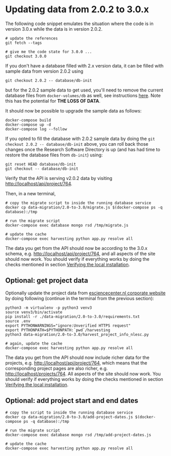 # Updating data from 2.0.2 to 3.0.x

The following code snippet emulates the situation where the code is in version 3.0.x while the data is in version 2.0.2.

```shell
# update the references
git fetch --tags

# give me the code state for 3.0.0 ...
git checkout 3.0.0
```

If you don't have a database filled with 2.x version data, it can be filled with sample data from version 2.0.2 using

```shell
git checkout 2.0.2 -- database/db-init
```

but for the 2.0.2 sample data to get used, you'll need to remove the current database files from `docker-volumes/db` as
well, see instructions [here](https://github.com/research-software-directory/research-software-directory/blob/3.0.0/docs/dev.md#removing-local-state). Note this has the potential for **THE LOSS OF
DATA**.

It should now be possible to upgrade the sample data as follows:

```shell
docker-compose build
docker-compose up -d
docker-compose log --follow
```

If you opted to fill the database with 2.0.2 sample data by doing the `git checkout 2.0.2 -- database/db-init` above,
you can roll back those changes once the Research Software Directory is up (and has had time to restore the database
files from `db-init`) using:

```shell
git reset HEAD database/db-init
git checkout -- database/db-init
```

Verify that the API is serving v2.0.2 data by visiting [http://localhost/api/project/764](http://localhost/api/project/764).

Then, in a new terminal,

```shell
# copy the migrate script to inside the running database service
docker cp data-migration/2.0-to-3.0/migrate.js $(docker-compose ps -q database):/tmp

# run the migrate script
docker-compose exec database mongo rsd /tmp/migrate.js

# update the cache
docker-compose exec harvesting python app.py resolve all
```

The data you get from the API should now be according to the 3.0.x schema, e.g.
[http://localhost/api/project/764](http://localhost/api/project/764), and all aspects of the site should now work. You
should verify if everything works by doing the checks mentioned in section [Verifying the local
installation](https://github.com/research-software-directory/research-software-directory/blob/3.0.0/docs/dev.md#verifying-the-local-installation).

## Optional: get project data

Optionally update the project data from [esciencecenter.nl corporate website](https://esciencecenter.nl) by doing following (continue in the
terminal from the previous section):

```shell
python3 -m virtualenv -p python3 venv3
source venv3/bin/activate
pip install -r ./data-migration/2.0-to-3.0/requirements.txt
source .env
export PYTHONWARNINGS="ignore:Unverified HTTPS request"
export PYTHONPATH=$PYTHONPATH:`pwd`/harvesting
python3 data-migration/2.0-to-3.0/harvest_project_info_nlesc.py

# again, update the cache
docker-compose exec harvesting python app.py resolve all
```

The data you get from the API should now include richer data for the projects, e.g.
[http://localhost/api/project/764](http://localhost/api/project/764), which means that the corresponding project pages
are also richer, e.g. [http://localhost/projects/764](http://localhost/projects/764). All aspects of the site should
now work. You should verify if everything works by doing the checks mentioned in section [Verifying the local
installation](https://github.com/research-software-directory/research-software-directory/blob/3.0.0/docs/dev.md#verifying-the-local-installation).

## Optional: add project start and end dates

```shell
# copy the script to inside the running database service
docker cp data-migration/2.0-to-3.0/add-project-dates.js $(docker-compose ps -q database):/tmp

# run the migrate script
docker-compose exec database mongo rsd /tmp/add-project-dates.js

# update the cache
docker-compose exec harvesting python app.py resolve all
```
